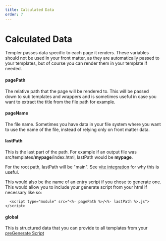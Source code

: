 ```yaml
---
title: Calculated Data
order: 7
---
```


# Calculated Data

Templer passes data specific to each page it renders. These variables should not be used in your front matter, as they are automatically passed to your templates, but of course you can render them in your template if needed.

#### pagePath

The relative path that the page will be rendered to. This will be passed down to sub templates and wrappers and is sometimes useful in case you want to extract the title from the file path for example.

#### pageName

The file name. Sometimes you have data in your file system where you want to use the name of the file, instead of relying only on front matter data.

#### lastPath

This is the last part of the path. For example if an output file was src/templates/**mypage**/index.html, lastPath would be **mypage**.

For the root path, lastPath will be "main". See [vite integration](/integration/vite) for why this is useful.

This would also be the name of an entry script if you chose to generate one. This would allow you to include your generate script from your html if necessary like so:

```
  <script type="module" src="<%- pagePath %>/<%- lastPath %>.js"></script>
```

#### global

This is structured data that you can provide to all templates from your [preGenerate Script](/templates/preGenerate/)
